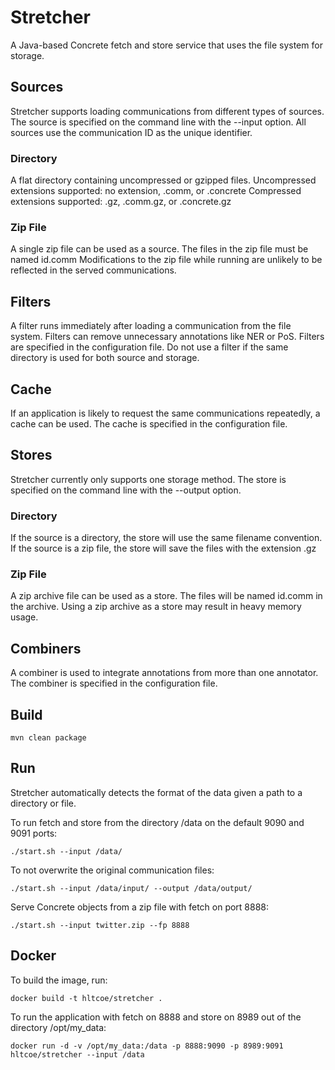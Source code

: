 # Stretcher
A Java-based Concrete fetch and store service that uses the file system for storage.

## Sources
Stretcher supports loading communications from different types of sources.
The source is specified on the command line with the --input option.
All sources use the communication ID as the unique identifier.

### Directory
A flat directory containing uncompressed or gzipped files.
Uncompressed extensions supported: no extension, .comm, or .concrete
Compressed extensions supported: .gz, .comm.gz, or .concrete.gz

### Zip File
A single zip file can be used as a source.
The files in the zip file must be named id.comm
Modifications to the zip file while running are unlikely to be reflected in the served communications.

## Filters
A filter runs immediately after loading a communication from the file system.
Filters can remove unnecessary annotations like NER or PoS.
Filters are specified in the configuration file.
Do not use a filter if the same directory is used for both source and storage.

## Cache
If an application is likely to request the same communications repeatedly, a cache can be used.
The cache is specified in the configuration file.

## Stores
Stretcher currently only supports one storage method.
The store is specified on the command line with the --output option.

### Directory
If the source is a directory, the store will use the same filename convention.
If the source is a zip file, the store will save the files with the extension .gz

### Zip File
A zip archive file can be used as a store.
The files will be named id.comm in the archive.
Using a zip archive as a store may result in heavy memory usage.

## Combiners
A combiner is used to integrate annotations from more than one annotator.
The combiner is specified in the configuration file.

## Build
```
mvn clean package
```

## Run
Stretcher automatically detects the format of the data given a path to a directory or file.

To run fetch and store from the directory /data on the default 9090 and 9091 ports:
```
./start.sh --input /data/
```
To not overwrite the original communication files:
```
./start.sh --input /data/input/ --output /data/output/
```

Serve Concrete objects from a zip file with fetch on port 8888:
```
./start.sh --input twitter.zip --fp 8888
```


## Docker
To build the image, run:
```
docker build -t hltcoe/stretcher .
```

To run the application with fetch on 8888 and store on 8989 out of the directory /opt/my_data:
```
docker run -d -v /opt/my_data:/data -p 8888:9090 -p 8989:9091 hltcoe/stretcher --input /data
```
